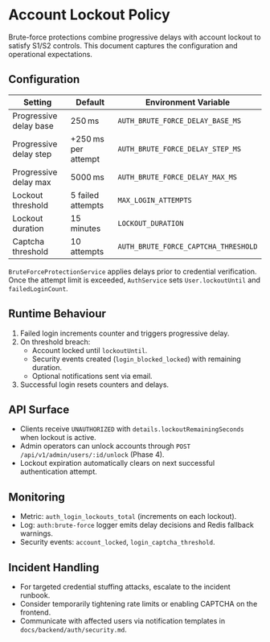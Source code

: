 # Account Lockout Policy

Brute-force protections combine progressive delays with account lockout to satisfy S1/S2 controls.
This document captures the configuration and operational expectations.

## Configuration

| Setting                | Default             | Environment Variable                 |
| ---------------------- | ------------------- | ------------------------------------ |
| Progressive delay base | 250 ms              | `AUTH_BRUTE_FORCE_DELAY_BASE_MS`     |
| Progressive delay step | +250 ms per attempt | `AUTH_BRUTE_FORCE_DELAY_STEP_MS`     |
| Progressive delay max  | 5000 ms             | `AUTH_BRUTE_FORCE_DELAY_MAX_MS`      |
| Lockout threshold      | 5 failed attempts   | `MAX_LOGIN_ATTEMPTS`                 |
| Lockout duration       | 15 minutes          | `LOCKOUT_DURATION`                   |
| Captcha threshold      | 10 attempts         | `AUTH_BRUTE_FORCE_CAPTCHA_THRESHOLD` |

`BruteForceProtectionService` applies delays prior to credential verification. Once the attempt
limit is exceeded, `AuthService` sets `User.lockoutUntil` and `failedLoginCount`.

## Runtime Behaviour

1. Failed login increments counter and triggers progressive delay.
2. On threshold breach:
   - Account locked until `lockoutUntil`.
   - Security events created (`login_blocked_locked`) with remaining duration.
   - Optional notifications sent via email.
3. Successful login resets counters and delays.

## API Surface

- Clients receive `UNAUTHORIZED` with `details.lockoutRemainingSeconds` when lockout is active.
- Admin operators can unlock accounts through `POST /api/v1/admin/users/:id/unlock` (Phase 4).
- Lockout expiration automatically clears on next successful authentication attempt.

## Monitoring

- Metric: `auth_login_lockouts_total` (increments on each lockout).
- Log: `auth:brute-force` logger emits delay decisions and Redis fallback warnings.
- Security events: `account_locked`, `login_captcha_threshold`.

## Incident Handling

- For targeted credential stuffing attacks, escalate to the incident runbook.
- Consider temporarily tightening rate limits or enabling CAPTCHA on the frontend.
- Communicate with affected users via notification templates in `docs/backend/auth/security.md`.
